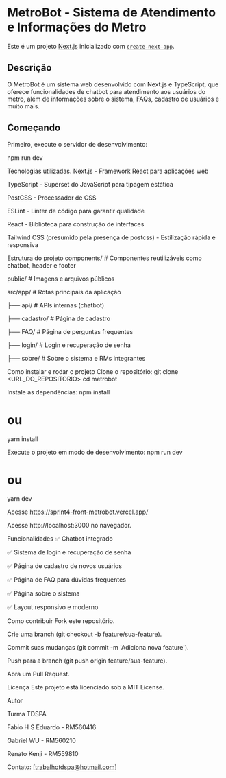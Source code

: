 # MetroBot - Sistema de Atendimento e Informações do Metro

Este é um projeto [Next.js](https://nextjs.org/) inicializado com [`create-next-app`](https://nextjs.org/docs/app/api-reference/create-next-app).

## Descrição

O MetroBot é um sistema web desenvolvido com Next.js e TypeScript, que oferece funcionalidades de chatbot para atendimento aos usuários do metro, além de informações sobre o sistema, FAQs, cadastro de usuários e muito mais.

## Começando

Primeiro, execute o servidor de desenvolvimento:

npm run dev

Tecnologias utilizadas.
Next.js - Framework React para aplicações web

TypeScript - Superset do JavaScript para tipagem estática

PostCSS - Processador de CSS

ESLint - Linter de código para garantir qualidade

React - Biblioteca para construção de interfaces

Tailwind CSS (presumido pela presença de postcss) - Estilização rápida e responsiva

Estrutura do projeto
components/       # Componentes reutilizáveis como chatbot, header e footer

public/           # Imagens e arquivos públicos

src/app/          # Rotas principais da aplicação

  ├── api/        # APIs internas (chatbot)
  
  ├── cadastro/   # Página de cadastro
  
  ├── FAQ/        # Página de perguntas frequentes
  
  ├── login/      # Login e recuperação de senha
  
  ├── sobre/      # Sobre o sistema e RMs integrantes

Como instalar e rodar o projeto
Clone o repositório:
git clone <URL_DO_REPOSITORIO>
cd metrobot

Instale as dependências:
npm install
# ou
yarn install

Execute o projeto em modo de desenvolvimento:
npm run dev
# ou
yarn dev

Acesse https://sprint4-front-metrobot.vercel.app/

Acesse http://localhost:3000 no navegador.

Funcionalidades
✅ Chatbot integrado

✅ Sistema de login e recuperação de senha

✅ Página de cadastro de novos usuários

✅ Página de FAQ para dúvidas frequentes

✅ Página sobre o sistema

✅ Layout responsivo e moderno

Como contribuir
Fork este repositório.

Crie uma branch (git checkout -b feature/sua-feature).

Commit suas mudanças (git commit -m 'Adiciona nova feature').

Push para a branch (git push origin feature/sua-feature).

Abra um Pull Request.

Licença
Este projeto está licenciado sob a MIT License.

Autor

Turma TDSPA

Fabio H S Eduardo - RM560416

Gabriel WU - RM560210

Renato Kenji - RM559810

Contato: [trabalhotdspa@hotmail.com]

